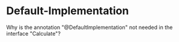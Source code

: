 # Default-Implementation

Why is the annotation "@DefaultImplementation" not needed in the interface "Calculate"?
